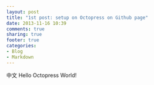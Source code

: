 ```yaml
---
layout: post
title: "1st post: setup on Octopress on Github page"
date: 2013-11-16 10:39
comments: true
sharing: true
footer: true
categories: 
- Blog
- Markdown
---
```

中文
Hello Octopress World!
